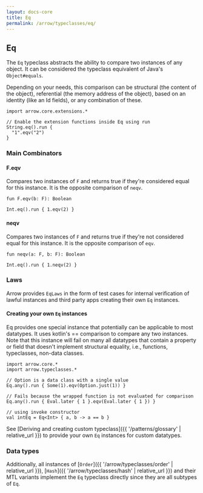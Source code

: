 ```yaml
---
layout: docs-core
title: Eq
permalink: /arrow/typeclasses/eq/
---
```


## Eq




The `Eq` typeclass abstracts the ability to compare two instances of any object.
It can be considered the typeclass equivalent of Java's `Object#equals`.

Depending on your needs, this comparison can be structural (the content of the object), referential (the memory address of the object), based on an identity (like an Id fields), or any combination of these.

```kotlin:ank
import arrow.core.extensions.*

// Enable the extension functions inside Eq using run
String.eq().run {
  "1".eqv("2")
}
```

### Main Combinators

#### F.eqv

Compares two instances of `F` and returns true if they're considered equal for this instance.
It is the opposite comparison of `neqv`.

`fun F.eqv(b: F): Boolean`


```kotlin:ank
Int.eq().run { 1.eqv(2) }
```

#### neqv

Compares two instances of `F` and returns true if they're not considered equal for this instance.
It is the opposite comparison of `eqv`.

`fun neqv(a: F, b: F): Boolean`

```kotlin:ank
Int.eq().run { 1.neqv(2) }
```

### Laws

Arrow provides `EqLaws` in the form of test cases for internal verification of lawful instances and third party apps creating their own `Eq` instances.

#### Creating your own `Eq` instances

Eq provides one special instance that potentially can be applicable to most datatypes.
It uses kotlin's == comparison to compare any two instances.
Note that this instance will fail on many all datatypes that contain a property or field that doesn't implement structural equality, i.e., functions, typeclasses, non-data classes.

```kotlin:ank
import arrow.core.*
import arrow.typeclasses.*

// Option is a data class with a single value
Eq.any().run { Some(1).eqv(Option.just(1)) }
```

```kotlin:ank
// Fails because the wrapped function is not evaluated for comparison
Eq.any().run { Eval.later { 1 }.eqv(Eval.later { 1 }) }
```

```kotlin:ank
// using invoke constructor
val intEq = Eq<Int> { a, b -> a == b }
```

See [Deriving and creating custom typeclass]({{ '/patterns/glossary' | relative_url }}) to provide your own `Eq` instances for custom datatypes.

### Data types

Additionally, all instances of [`Order`]({{ '/arrow/typeclasses/order' | relative_url }}), [`Hash`]({{ '/arrow/typeclasses/hash' | relative_url }}) and their MTL variants implement the `Eq` typeclass directly since they are all subtypes of `Eq`.
